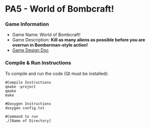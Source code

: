 # PA5 - World of Bombcraft!

### Game Information
  + Game Name: World of Bombcraft!
  + Game Description: **Kill as many aliens as possible before you are overrun in Bomberman-style action!**
  + [Game Design Doc](GameDesignDoc.md)


### Compile & Run Instructions
To compile and run the code (Qt must be installed):
```shell
#Compile Instructions
qmake -project
qmake
make

#Doxygen Instructions
doxygen config.txt

#Command to run
./[Name of Directory]
```
